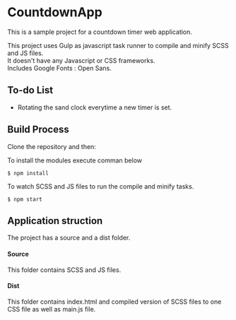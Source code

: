 # CountdownApp
This is a sample project for a countdown timer web application.

This project uses Gulp as javascript task runner to compile and minify SCSS and JS files.<br />
It doesn't have any Javascript or CSS frameworks.<br />
Includes Google Fonts : Open Sans.
## To-do List
* Rotating the sand clock everytime a new timer is set. 


## Build Process
Clone the repository and then:

To install the modules execute comman below
```
$ npm install
```

To watch SCSS and JS files to run the compile and minify tasks.
```
$ npm start
```

## Application struction
The project has a source and a dist folder.
#### Source
This folder contains SCSS and JS files.
#### Dist
This folder contains index.html and compiled version of SCSS files to one CSS file as well as main.js file.
